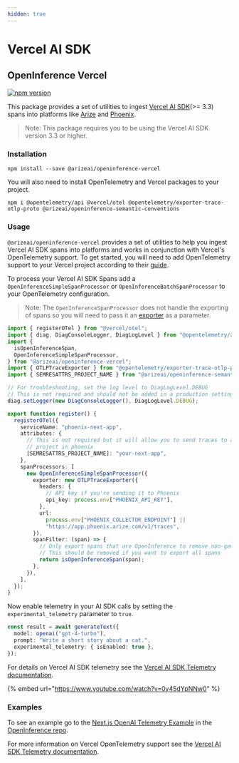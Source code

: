 ```yaml
---
hidden: true
---
```


# Vercel AI SDK

## OpenInference Vercel

[![npm version](https://badge.fury.io/js/@arizeai%2Fopeninference-vercel.svg)](https://badge.fury.io/js/@arizeai%2Fopeninference-vercel)

This package provides a set of utilities to ingest [Vercel AI SDK](https://github.com/vercel/ai)(>= 3.3) spans into platforms like [Arize](https://arize.com/) and [Phoenix](https://phoenix.arize.com/).

> Note: This package requires you to be using the Vercel AI SDK version 3.3 or higher.

### Installation

```shell
npm install --save @arizeai/openinference-vercel
```

You will also need to install OpenTelemetry and Vercel packages to your project.

```shell
npm i @opentelemetry/api @vercel/otel @opentelemetry/exporter-trace-otlp-proto @arizeai/openinference-semantic-conventions
```

### Usage

`@arizeai/openinference-vercel` provides a set of utilities to help you ingest Vercel AI SDK spans into platforms and works in conjunction with Vercel's OpenTelemetry support. To get started, you will need to add OpenTelemetry support to your Vercel project according to their [guide](https://vercel.com/docs/observability/otel-overview).

To process your Vercel AI SDK Spans add a `OpenInferenceSimpleSpanProcessor` or `OpenInferenceBatchSpanProcessor` to your OpenTelemetry configuration.

> Note: The `OpenInferenceSpanProcessor` does not handle the exporting of spans so you will need to pass it an [exporter](https://opentelemetry.io/docs/languages/js/exporters/) as a parameter.

```typescript
import { registerOTel } from "@vercel/otel";
import { diag, DiagConsoleLogger, DiagLogLevel } from "@opentelemetry/api";
import {
  isOpenInferenceSpan,
  OpenInferenceSimpleSpanProcessor,
} from "@arizeai/openinference-vercel";
import { OTLPTraceExporter } from "@opentelemetry/exporter-trace-otlp-proto";
import { SEMRESATTRS_PROJECT_NAME } from "@arizeai/openinference-semantic-conventions";

// For troubleshooting, set the log level to DiagLogLevel.DEBUG
// This is not required and should not be added in a production setting
diag.setLogger(new DiagConsoleLogger(), DiagLogLevel.DEBUG);

export function register() {
  registerOTel({
    serviceName: "phoenix-next-app",
    attributes: {
      // This is not required but it will allow you to send traces to a specific 
      // project in phoenix
      [SEMRESATTRS_PROJECT_NAME]: "your-next-app",
    },
    spanProcessors: [
      new OpenInferenceSimpleSpanProcessor({
        exporter: new OTLPTraceExporter({
          headers: {
            // API key if you're sending it to Phoenix
            api_key: process.env["PHOENIX_API_KEY"],
          },
          url:
            process.env["PHOENIX_COLLECTOR_ENDPOINT"] ||
            "https://app.phoenix.arize.com/v1/traces",
        }),
        spanFilter: (span) => {
          // Only export spans that are OpenInference to remove non-generative spans
          // This should be removed if you want to export all spans
          return isOpenInferenceSpan(span);
        },
      }),
    ],
  });
}
```

Now enable telemetry in your AI SDK calls by setting the `experimental_telemetry` parameter to `true`.

```typescript
const result = await generateText({
  model: openai("gpt-4-turbo"),
  prompt: "Write a short story about a cat.",
  experimental_telemetry: { isEnabled: true },
});
```

For details on Vercel AI SDK telemetry see the [Vercel AI SDK Telemetry documentation](https://sdk.vercel.ai/docs/ai-sdk-core/telemetry).

{% embed url="https://www.youtube.com/watch?v=0y45dYpNNw0" %}

### Examples

To see an example go to the [Next.js OpenAI Telemetry Example](https://github.com/Arize-ai/openinference/tree/main/js/examples/next-openai-telemetry-app) in the [OpenInference repo](https://github.com/Arize-ai/openinference/tree/main/js).

For more information on Vercel OpenTelemetry support see the [Vercel AI SDK Telemetry documentation](https://sdk.vercel.ai/docs/ai-sdk-core/telemetry).
